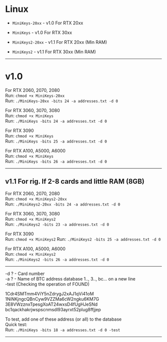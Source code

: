 # Linux

- ```MiniKeys-20xx``` - v1.0 For RTX 20xx</br>
- ```MiniKeys``` - v1.0 For RTX 30xx

- ```MiniKeys2-20xx``` - v1.1 For RTX 20xx (Min RAM)</br>
- ```MiniKeys2``` - v1.1 For RTX 30xx (Min RAM)
<hr>

# v1.0
For RTX 2060, 2070, 2080</br>
Run: ```chmod +x MiniKeys-20xx```</br>
Run: ```./MiniKeys-20xx -bits 24 -a addresses.txt -d 0```

For RTX 3060, 3070, 3080</br>
Run: ```chmod +x MiniKeys```</br>
Run: ```./MiniKeys -bits 24 -a addresses.txt -d 0```

For RTX 3090</br>
Run: ```chmod +x MiniKeys```</br>
Run: ```./MiniKeys -bits 25 -a addresses.txt -d 0```

For RTX A100, A5000, A6000</br>
Run: ```chmod +x MiniKeys```</br>
Run: ```./MiniKeys -bits 26 -a addresses.txt -d 0```
<hr>

## v1.1 For rig. If 2-8 cards and little RAM (8GB)

For RTX 2060, 2070, 2080</br>
Run: ```chmod +x MiniKeys2-20xx```</br>
Run: ```./MiniKeys2-20xx -bits 24 -a addresses.txt -d 0```

For RTX 3060, 3070, 3080</br>
Run: ```chmod +x MiniKeys2```</br>
Run: ```./MiniKeys2 -bits 23 -a addresses.txt -d 0```

For RTX 3090</br>
Run: ```chmod +x MiniKeys2```
Run: ```./MiniKeys2 -bits 25 -a addresses.txt -d 0```

For RTX A100, A5000, A6000</br>
Run: ```chmod +x MiniKeys2```</br>
Run: ```./MiniKeys2 -bits 26 -a addresses.txt -d 0```
<hr>

-d ? - Card number</br>
-a ? - Name of BTC address database 1.., 3.., bc... on a new line</br>
-test (Checking the operation of FOUND)

1Cdr4SMTmm4ViY5nZdrygJ2xAJ1qVi41oM</br>
1NiNKjngcQBnCyw9VZZMa6cW2ngku6KM7G</br>
3E8VWzznxTpesgXoAT24wxsD4fUgHJeSNd</br>
bc1qackhakrjwspscnmsdl93ayrxt52plug8ffjjep

To test, add one of these address (or all) to the database</br>
Quick test:</br>
Run: ```./MiniKeys -bits 18 -a addresses.txt -d 0 -test```
<hr>
